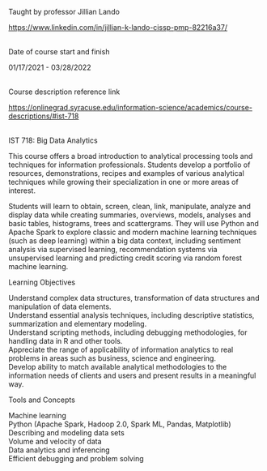 Taught by professor Jillian Lando

https://www.linkedin.com/in/jillian-k-lando-cissp-pmp-82216a37/<br><br>

Date of course start and finish

01/17/2021 - 03/28/2022<br><br>

Course description reference link

https://onlinegrad.syracuse.edu/information-science/academics/course-descriptions/#ist-718<br><br>

IST 718: Big Data Analytics

This course offers a broad introduction to analytical processing tools and techniques for information professionals. Students develop a portfolio of resources, demonstrations, recipes and examples of various analytical techniques while growing their specialization in one or more areas of interest.

Students will learn to obtain, screen, clean, link, manipulate, analyze and display data while creating summaries, overviews, models, analyses and basic tables, histograms, trees and scattergrams. They will use Python and Apache Spark to explore classic and modern machine learning techniques (such as deep learning) within a big data context, including sentiment analysis via supervised learning, recommendation systems via unsupervised learning and predicting credit scoring via random forest machine learning.

Learning Objectives

Understand complex data structures, transformation of data structures and manipulation of data elements.  
Understand essential analysis techniques, including descriptive statistics, summarization and elementary modeling.  
Understand scripting methods, including debugging methodologies, for handling data in R and other tools.  
Appreciate the range of applicability of information analytics to real problems in areas such as business, science and engineering.  
Develop ability to match available analytical methodologies to the information needs of clients and users and present results in a meaningful way.  

Tools and Concepts

Machine learning  
Python (Apache Spark, Hadoop 2.0, Spark ML, Pandas, Matplotlib)  
Describing and modeling data sets  
Volume and velocity of data  
Data analytics and inferencing  
Efficient debugging and problem solving

